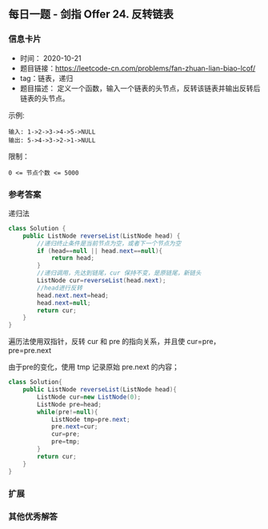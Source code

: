 ## 每日一题 - 剑指 Offer 24. 反转链表
### 信息卡片 

- 时间： 2020-10-21
- 题目链接：https://leetcode-cn.com/problems/fan-zhuan-lian-biao-lcof/
- tag：链表，递归
- 题目描述：
定义一个函数，输入一个链表的头节点，反转该链表并输出反转后链表的头节点。

 

示例:

    输入: 1->2->3->4->5->NULL
    输出: 5->4->3->2->1->NULL

 

限制：

    0 <= 节点个数 <= 5000




### 参考答案

递归法
```java
class Solution {
    public ListNode reverseList(ListNode head) {
        //递归终止条件是当前节点为空，或者下一个节点为空
        if (head==null || head.next==null){
            return head;
        }
        //递归调用，先达到链尾，cur 保持不变，是原链尾，新链头
        ListNode cur=reverseList(head.next);
        //head进行反转
        head.next.next=head;
        head.next=null;
        return cur;
    }
}
```
遍历法使用双指针，反转 cur 和 pre 的指向关系，并且使 cur=pre， pre=pre.next 

由于pre的变化，使用 tmp 记录原始 pre.next 的内容；
```java
class Solution{
    public ListNode reverseList(ListNode head){
        ListNode cur=new ListNode(0);
        ListNode pre=head;
        while(pre!=null){
            ListNode tmp=pre.next;
            pre.next=cur;
            cur=pre;
            pre=tmp;
        }
        return cur;
    }
}
```

### 扩展

### 其他优秀解答 





